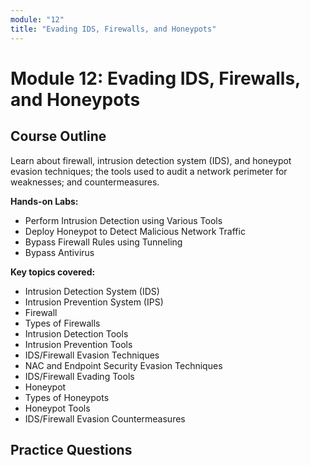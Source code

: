 ```yaml
---
module: "12"
title: "Evading IDS, Firewalls, and Honeypots"
---
```


# Module 12: Evading IDS, Firewalls, and Honeypots

## Course Outline

Learn about firewall, intrusion detection system (IDS), and honeypot evasion techniques; the tools used to audit a network perimeter for weaknesses; and countermeasures.

**Hands-on Labs:**

- Perform Intrusion Detection using Various Tools
- Deploy Honeypot to Detect Malicious Network Traffic
- Bypass Firewall Rules using Tunneling
- Bypass Antivirus

**Key topics covered:**

- Intrusion Detection System (IDS)
- Intrusion Prevention System (IPS)
- Firewall
- Types of Firewalls
- Intrusion Detection Tools
- Intrusion Prevention Tools
- IDS/Firewall Evasion Techniques
- NAC and Endpoint Security Evasion Techniques
- IDS/Firewall Evading Tools
- Honeypot
- Types of Honeypots
- Honeypot Tools
- IDS/Firewall Evasion Countermeasures

## Practice Questions
